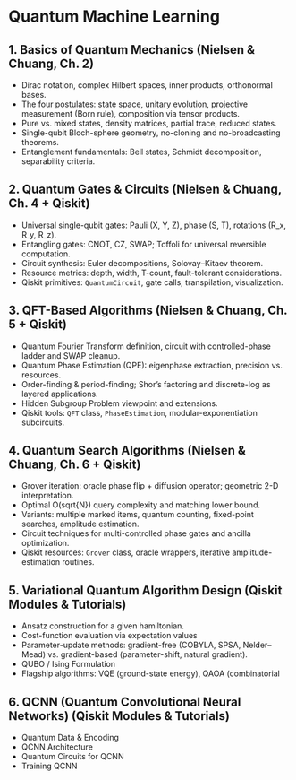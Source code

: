 <!DOCTYPE html>
<html lang="en">

<body>

<h1>Quantum Machine Learning</h1>

<h2>1. Basics of Quantum Mechanics (Nielsen &amp; Chuang, Ch. 2)</h2>
<ul>
  <li>Dirac notation, complex Hilbert spaces, inner products, orthonormal bases.</li>
  <li>The four postulates: state space, unitary evolution, projective measurement (Born rule), composition via tensor products.</li>
  <li>Pure vs. mixed states, density matrices, partial trace, reduced states.</li>
  <li>Single-qubit Bloch-sphere geometry, no-cloning and no-broadcasting theorems.</li>
  <li>Entanglement fundamentals: Bell states, Schmidt decomposition, separability criteria.</li>
</ul>

<h2>2. Quantum Gates &amp; Circuits (Nielsen &amp; Chuang, Ch. 4 + Qiskit)</h2>
<ul>
  <li>Universal single-qubit gates: Pauli (X, Y, Z), phase (S, T), rotations (R_x, R_y, R_z).</li>
  <li>Entangling gates: CNOT, CZ, SWAP; Toffoli for universal reversible computation.</li>
  <li>Circuit synthesis: Euler decompositions, Solovay–Kitaev theorem.</li>
  <li>Resource metrics: depth, width, T-count, fault-tolerant considerations.</li>
  <li>Qiskit primitives: <code>QuantumCircuit</code>, gate calls, transpilation, visualization.</li>
</ul>


<h2>3. QFT-Based Algorithms (Nielsen &amp; Chuang, Ch. 5 + Qiskit)</h2>
<ul>
  <li>Quantum Fourier Transform definition, circuit with controlled-phase ladder and SWAP cleanup.</li>
  <li>Quantum Phase Estimation (QPE): eigenphase extraction, precision vs. resources.</li>
  <li>Order-finding &amp; period-finding; Shor’s factoring and discrete-log as layered applications.</li>
  <li>Hidden Subgroup Problem viewpoint and extensions.</li>
  <li>Qiskit tools: <code>QFT</code> class, <code>PhaseEstimation</code>, modular-exponentiation subcircuits.</li>
</ul>

<h2>4. Quantum Search Algorithms (Nielsen &amp; Chuang, Ch. 6 + Qiskit)</h2>
<ul>
  <li>Grover iteration: oracle phase flip + diffusion operator; geometric 2-D interpretation.</li>
  <li>Optimal O(sqrt{N}) query complexity and matching lower bound.</li>
  <li>Variants: multiple marked items, quantum counting, fixed-point searches, amplitude estimation.</li>
  <li>Circuit techniques for multi-controlled phase gates and ancilla optimization.</li>
  <li>Qiskit resources: <code>Grover</code> class, oracle wrappers, iterative amplitude-estimation routines.</li>
</ul>

<h2>5. Variational Quantum Algorithm Design (Qiskit Modules &amp; Tutorials)</h2>
<ul>
  <li>Ansatz construction for a given hamiltonian.</li>
  <li>Cost-function evaluation via expectation values</li>
  <li>Parameter-update methods: gradient-free (COBYLA, SPSA, Nelder–Mead) vs. gradient-based (parameter-shift, natural gradient).</li>
  <li>QUBO / Ising Formulation</li>
  <li>Flagship algorithms: VQE (ground-state energy), QAOA (combinatorial </li>
</ul>
<h2>6. QCNN (Quantum Convolutional Neural Networks) (Qiskit Modules &amp; Tutorials)</h2>
<ul>
  <li>Quantum Data & Encoding</li>
  <li>QCNN Architecture</li>
  <li>Quantum Circuits for QCNN</li>
  <li>Training QCNN</li>
</ul>

</body>
</html>
